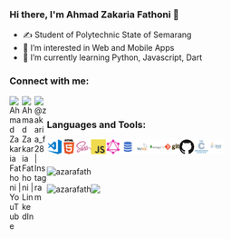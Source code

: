 ### Hi there,  I'm Ahmad Zakaria Fathoni 👋


- ✍ Student of Polytechnic State of Semarang
- 👀 I’m interested in Web and Mobile Apps 
- 🌱 I’m currently learning Python, Javascript, Dart 

### Connect with me:

[<img align="left" alt="Ahmad Zakaria Fathoni | YouTube" width="22px" src="https://cdn.jsdelivr.net/npm/simple-icons@v3/icons/youtube.svg" />](https://www.youtube.com/channel/UC5NX9VsJTwhvukA6IZ27rVQ?view_as=subscriber "Ahmad Zakaria Fathoni")
[<img align="left" alt="Ahmad Zakaria Fathoni | LinkedIn" width="22px" src="https://cdn.jsdelivr.net/npm/simple-icons@v3/icons/linkedin.svg" />](https://www.linkedin.com/in/ahmad-zakaria-fathoni-42316420b "Ahmad Zakaria Fathoni")
[<img align="left" alt="@zakaria_f28 | Instagram" width="22px" src="https://cdn.jsdelivr.net/npm/simple-icons@v3/icons/instagram.svg" />](https://www.instagram.com/zakaria_f28 "@zakaria_f28")
<br />

### Languages and Tools:

<img align="left" alt="Visual Studio Code" width="26px" src="https://raw.githubusercontent.com/github/explore/80688e429a7d4ef2fca1e82350fe8e3517d3494d/topics/visual-studio-code/visual-studio-code.png" /><img align="left" alt="html5" width="26px" src="https://raw.githubusercontent.com/github/explore/80688e429a7d4ef2fca1e82350fe8e3517d3494d/topics/html/html.png" /><img align="left" alt="css3" width="26px" src="https://raw.githubusercontent.com/github/explore/80688e429a7d4ef2fca1e82350fe8e3517d3494d/topics/sass/sass.png" /><img align="left" alt="javascript" width="26px" src="https://raw.githubusercontent.com/github/explore/80688e429a7d4ef2fca1e82350fe8e3517d3494d/topics/javascript/javascript.png" /><img align="left" alt="react" width="26px" src="https://raw.githubusercontent.com/github/explore/80688e429a7d4ef2fca1e82350fe8e3517d3494d/topics/graphql/graphql.png" /><img align="left" alt="node.js" width="26px" src="https://raw.githubusercontent.com/github/explore/80688e429a7d4ef2fca1e82350fe8e3517d3494d/topics/sql/sql.png" /><img align="left" alt="mysql" width="26px" src="https://raw.githubusercontent.com/github/explore/80688e429a7d4ef2fca1e82350fe8e3517d3494d/topics/mysql/mysql.png" /><img align="left" alt="mongodb" width="26px" src="https://raw.githubusercontent.com/github/explore/80688e429a7d4ef2fca1e82350fe8e3517d3494d/topics/mongodb/mongodb.png" /><img align="left" alt="git" width="26px" src="https://raw.githubusercontent.com/github/explore/80688e429a7d4ef2fca1e82350fe8e3517d3494d/topics/git/git.png" /><img align="left" alt="github" width="26px" src="https://raw.githubusercontent.com/github/explore/78df643247d429f6cc873026c0622819ad797942/topics/github/github.png" /><img align="left" alt="html5" width="26px" 
src="https://raw.githubusercontent.com/github/explore/80688e429a7d4ef2fca1e82350fe8e3517d3494d/topics/c/c.png" /><img align="left" alt="Java" width="26px" src="https://raw.githubusercontent.com/github/explore/80688e429a7d4ef2fca1e82350fe8e3517d3494d/topics/java/java.png" />
<br />
<br />
<p align="left"> <img src="https://komarev.com/ghpvc/?username=azarafath&label=Profile%20views&color=0e75b6&style=flat" alt="azarafath" /> </p>
<p align="left">
<a href="https://github.com/azarafath">
  <img align="left" alt="azarafath" src="https://github-readme-stats.vercel.app/api?username=azarafath&show_icons=true&hide_border=true" />
  <img align="left" src="https://github-readme-stats-eight-theta.vercel.app/api/top-langs/?username=azarafath&layout=compact&langs_count=8&hide_border=true"/>
</a>
</p>
